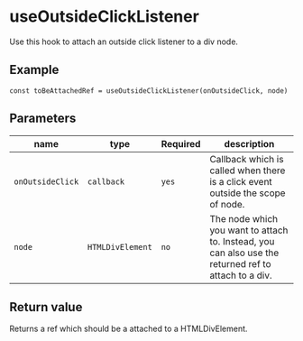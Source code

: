 # useOutsideClickListener

Use this hook to attach an outside click listener to a div node.

## Example

 `const toBeAttachedRef = useOutsideClickListener(onOutsideClick, node)`

## Parameters

  | name | type | Required | description |
  |-----------|------------|--------|--------|
  | `onOutsideClick` | `callback` | `yes` | Callback which is called when there is a click event outside the scope of node.  | 
  | `node` | `HTMLDivElement` | `no` |The node which you want to attach to. Instead, you can also use the returned ref to attach to a div. |

## Return value
Returns a ref which should be a attached to a HTMLDivElement.